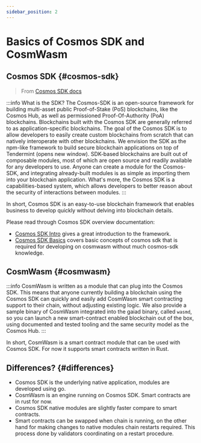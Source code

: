 ```yaml
---
sidebar_position: 2
---
```


# Basics of Cosmos SDK and CosmWasm

## Cosmos SDK {#cosmos-sdk}

> From [Cosmos SDK docs](https://docs.cosmos.network/v0.43/intro/overview.html)

:::info
What is the SDK?
The Cosmos-SDK is an open-source framework for building multi-asset public Proof-of-Stake (PoS)
blockchains, like the Cosmos Hub, as well as permissioned Proof-Of-Authority (PoA) blockchains. Blockchains built with
the Cosmos SDK are generally referred to as application-specific blockchains.
The goal of the Cosmos SDK is to allow developers to easily create custom blockchains from scratch that can natively
interoperate with other blockchains. We envision the SDK as the npm-like framework to build secure blockchain
applications on top of Tendermint (opens new window). SDK-based blockchains are built out of composable modules,
most of which are open source and readily available for any developers to use. Anyone can create a module for the
Cosmos-SDK, and integrating already-built modules is as simple as importing them into your blockchain application.
What's more, the Cosmos SDK is a capabilities-based system, which allows developers to better reason about the security
of interactions between modules.
:::

In short, Cosmos SDK is an easy-to-use blockchain framework that enables business to develop quickly without delving
into
blockchain details.

Please read through Cosmos SDK overview documentation:

- [Cosmos SDK Intro](https://docs.cosmos.network/v0.43/intro) gives a great introduction to the framework.
- [Cosmos SDK Basics](https://docs.cosmos.network/v0.43/basics) covers basic concepts of cosmos sdk that is required
  for developing on cosmwasm without much cosmos-sdk knowledge.

## CosmWasm {#cosmwasm}

:::info
CosmWasm is written as a module that can plug into the Cosmos SDK. This means that anyone currently building a
blockchain using the Cosmos SDK can quickly and easily add CosmWasm smart contracting support to their chain,
without adjusting existing logic. We also provide a sample binary of CosmWasm integrated into the gaiad binary,
called `wasmd`, so you can launch a new smart-contract enabled blockchain out of the box, using documented and tested
tooling and the same security model as the Cosmos Hub.
:::

In short, CosmWasm is a smart contract module that can be used with Cosmos SDK. For now it supports smart contracts
written in Rust.

## Differences? {#differences}

- Cosmos SDK is the underlying native application, modules are developed using go.
- CosmWasm is an engine running on Cosmos SDK. Smart contracts are in rust for now.
- Cosmos SDK native modules are slightly faster compare to smart contracts.
- Smart contracts can be swapped when chain is running, on the other hand for making changes to native modules chain
  restarts required. This process done by validators coordinating on a restart procedure.

